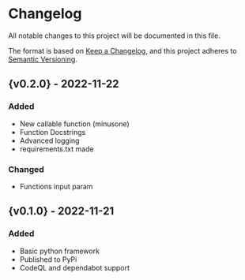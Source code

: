 # Changelog

All notable changes to this project will be documented in this file.

The format is based on [Keep a Changelog](https://keepachangelog.com/en/1.0.0/),
and this project adheres to [Semantic Versioning](https://semver.org/spec/v2.0.0.html).

## {v0.2.0} - 2022-11-22

### Added

- New callable function (minusone)
- Function Docstrings
- Advanced logging
- requirements.txt made

### Changed

- Functions input param

## {v0.1.0} - 2022-11-21

### Added

- Basic python framework
- Published to PyPi
- CodeQL and dependabot support